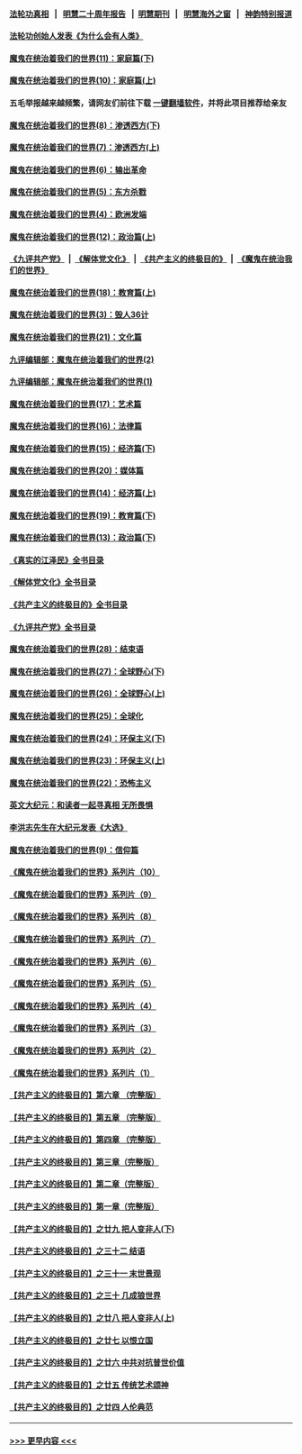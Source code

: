#### [法轮功真相](https://github.com/gfw-breaker/truth/blob/master/README.md?t=0) &nbsp;&nbsp;|&nbsp;&nbsp; [明慧二十周年报告](https://github.com/gfw-breaker/mh-reports/blob/master/README.md?t=0) &nbsp;&nbsp;|&nbsp;&nbsp;[明慧期刊](https://github.com/gfw-breaker/mh-qikan) &nbsp;&nbsp;|&nbsp;&nbsp; [明慧海外之窗](https://github.com/gfw-breaker/mh-news/blob/master/README.md?t=0) &nbsp;&nbsp;|&nbsp;&nbsp; [神韵特别报道](https://github.com/gfw-breaker/mh-news/blob/master/shenyun.md?t=0)
#### [法轮功创始人发表《为什么会有人类》](../pages/nsc422/n13912117.md?t=02220343) 
#### [魔鬼在统治着我们的世界(11)：家庭篇(下)](../pages/nsc422/n10440961.md?t=02220343) 
#### [魔鬼在统治着我们的世界(10)：家庭篇(上)](../pages/nsc422/n10435448.md?t=02220343) 
#### 五毛举报越来越频繁，请网友们前往下载 [一键翻墙软件](https://github.com/gfw-breaker/ssr-accounts)，并将此项目推荐给亲友
#### [魔鬼在统治着我们的世界(8)：渗透西方(下)](../pages/nsc422/n10429603.md?t=02220343) 
#### [魔鬼在统治着我们的世界(7)：渗透西方(上)](../pages/nsc422/n10426013.md?t=02220343) 
#### [魔鬼在统治着我们的世界(6)：输出革命](../pages/nsc422/n10421536.md?t=02220343) 
#### [魔鬼在统治着我们的世界(5)：东方杀戮](../pages/nsc422/n10417707.md?t=02220343) 
#### [魔鬼在统治着我们的世界(4)：欧洲发端](../pages/nsc422/n10414890.md?t=02220343) 
#### [魔鬼在统治着我们的世界(12)：政治篇(上)](../pages/nsc422/n10444576.md?t=02220343) 
#### [《九评共产党》](https://github.com/begood0513/9ping.md/blob/master/README.md) &nbsp;|&nbsp; [《解体党文化》](../../../../jtdwh.md/blob/master/README.md)  &nbsp;|&nbsp; [《共产主义的终极目的》](../../../../gczydzjmd.md/blob/master/README.md) &nbsp;|&nbsp; [《魔鬼在统治我们的世界》](../../../../mgztzwmdsj.md/blob/master/README.md) 
#### [魔鬼在统治着我们的世界(18)：教育篇(上)](../pages/nsc422/n10526970.md?t=02220343) 
#### [魔鬼在统治着我们的世界(3)：毁人36计](../pages/nsc422/n10411583.md?t=02220343) 
#### [魔鬼在统治着我们的世界(21)：文化篇](../pages/nsc422/n10597706.md?t=02220343) 
#### [九评编辑部：魔鬼在统治着我们的世界(2)](../pages/nsc422/n10410036.md?t=02220343) 
#### [九评编辑部：魔鬼在统治着我们的世界(1)](../pages/nsc422/n10406825.md?t=02220343) 
#### [魔鬼在统治着我们的世界(17)：艺术篇](../pages/nsc422/n10499093.md?t=02220343) 
#### [魔鬼在统治着我们的世界(16)：法律篇](../pages/nsc422/n10485969.md?t=02220343) 
#### [魔鬼在统治着我们的世界(15)：经济篇(下)](../pages/nsc422/n10469975.md?t=02220343) 
#### [魔鬼在统治着我们的世界(20)：媒体篇](../pages/nsc422/n10586579.md?t=02220343) 
#### [魔鬼在统治着我们的世界(14)：经济篇(上)](../pages/nsc422/n10457370.md?t=02220343) 
#### [魔鬼在统治着我们的世界(19)：教育篇(下)](../pages/nsc422/n10564808.md?t=02220343) 
#### [魔鬼在统治着我们的世界(13)：政治篇(下)](../pages/nsc422/n10448270.md?t=02220343) 
#### [《真实的江泽民》全书目录](../pages/nsc422/n13721399.md?t=02220343) 
#### [《解体党文化》全书目录](../pages/nsc422/n13721157.md?t=02220343) 
#### [《共产主义的终极目的》全书目录](../pages/nsc422/n13721048.md?t=02220343) 
#### [《九评共产党》全书目录](../pages/nsc422/n13708085.md?t=02220343) 
#### [魔鬼在统治着我们的世界(28)：结束语](../pages/nsc422/n10936246.md?t=02220343) 
#### [魔鬼在统治着我们的世界(27)：全球野心(下)](../pages/nsc422/n10928319.md?t=02220343) 
#### [魔鬼在统治着我们的世界(26)：全球野心(上)](../pages/nsc422/n10900318.md?t=02220343) 
#### [魔鬼在统治着我们的世界(25)：全球化](../pages/nsc422/n10788205.md?t=02220343) 
#### [魔鬼在统治着我们的世界(24)：环保主义(下)](../pages/nsc422/n10695307.md?t=02220343) 
#### [魔鬼在统治着我们的世界(23)：环保主义(上)](../pages/nsc422/n10688613.md?t=02220343) 
#### [魔鬼在统治着我们的世界(22)：恐怖主义](../pages/nsc422/n10614727.md?t=02220343) 
#### [英文大纪元：和读者一起寻真相 无所畏惧](../pages/nsc422/n12542027.md?t=02220343) 
#### [李洪志先生在大纪元发表《大选》](../pages/nsc422/n12534746.md?t=02220343) 
#### [魔鬼在统治着我们的世界(9)：信仰篇](../pages/nsc422/n10432159.md?t=02220343) 
#### [《魔鬼在统治着我们的世界》系列片（10）](../pages/nsc422/n12292670.md?t=02220343) 
#### [《魔鬼在统治着我们的世界》系列片（9）](../pages/nsc422/n12290859.md?t=02220343) 
#### [《魔鬼在统治着我们的世界》系列片（8）](../pages/nsc422/n12287445.md?t=02220343) 
#### [《魔鬼在统治着我们的世界》系列片（7）](../pages/nsc422/n12283425.md?t=02220343) 
#### [《魔鬼在统治着我们的世界》系列片（6）](../pages/nsc422/n12282314.md?t=02220343) 
#### [《魔鬼在统治着我们的世界》系列片（5）](../pages/nsc422/n12281419.md?t=02220343) 
#### [《魔鬼在统治着我们的世界》系列片（4）](../pages/nsc422/n12274024.md?t=02220343) 
#### [《魔鬼在统治着我们的世界》系列片（3）](../pages/nsc422/n12271322.md?t=02220343) 
#### [《魔鬼在统治着我们的世界》系列片（2）](../pages/nsc422/n12269049.md?t=02220343) 
#### [《魔鬼在统治着我们的世界》系列片（1）](../pages/nsc422/n12267575.md?t=02220343) 
#### [【共产主义的终极目的】第六章 （完整版）](../pages/nsc422/n11428913.md?t=02220343) 
#### [【共产主义的终极目的】第五章 （完整版）](../pages/nsc422/n11428912.md?t=02220343) 
#### [【共产主义的终极目的】第四章 （完整版）](../pages/nsc422/n11428907.md?t=02220343) 
#### [【共产主义的终极目的】第三章（完整版）](../pages/nsc422/n11428848.md?t=02220343) 
#### [【共产主义的终极目的】第二章（完整版）](../pages/nsc422/n11428831.md?t=02220343) 
#### [【共产主义的终极目的】第一章（完整版）](../pages/nsc422/n11417651.md?t=02220343) 
#### [【共产主义的终极目的】之廿九 把人变非人(下)](../pages/nsc422/n11344140.md?t=02220343) 
#### [【共产主义的终极目的】之三十二 结语](../pages/nsc422/n11360535.md?t=02220343) 
#### [【共产主义的终极目的】之三十一 末世景观](../pages/nsc422/n11351129.md?t=02220343) 
#### [【共产主义的终极目的】之三十 几成狼世界](../pages/nsc422/n11348280.md?t=02220343) 
#### [【共产主义的终极目的】之廿八 把人变非人(上)](../pages/nsc422/n11340492.md?t=02220343) 
#### [【共产主义的终极目的】之廿七 以恨立国](../pages/nsc422/n11336944.md?t=02220343) 
#### [【共产主义的终极目的】之廿六 中共对抗普世价值](../pages/nsc422/n11324785.md?t=02220343) 
#### [【共产主义的终极目的】之廿五 传统艺术颂神](../pages/nsc422/n11296396.md?t=02220343) 
#### [【共产主义的终极目的】之廿四 人伦典范](../pages/nsc422/n11296397.md?t=02220343) 

----
#### [ >>> 更早内容 <<< ](../indexes/nsc422-earlier.md)
